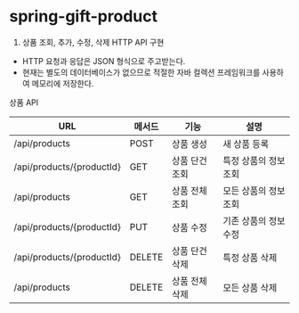 # spring-gift-product

1. 상품 조회, 추가, 수정, 삭제 HTTP API 구현

- HTTP 요청과 응답은 JSON 형식으로 주고받는다.
- 현재는 별도의 데이터베이스가 없으므로 적절한 자바 컬렉션 프레임워크를 사용하여 메모리에 저장한다.

상품 API

|URL|메서드|기능|설명|
|--|--|--|--|
|/api/products|POST|상품 생성|새 상품 등록|
|/api/products/{productId}|GET|상품 단건 조회|특정 상품의 정보 조회|
|/api/products|GET|상품 전체 조회|모든 상품의 정보 조회|
|/api/products/{productId}|PUT|상품 수정|기존 상품의 정보 수정|
|/api/products/{productId}|DELETE|상품 단건 삭제|특정 상품 삭제|
|/api/products|DELETE|상품 전체 삭제|모든 상품 삭제|